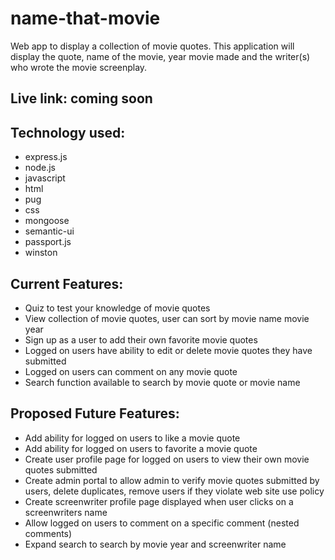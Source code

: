 # name-that-movie
Web app to display a collection of movie quotes.
This application will display the quote, name of the movie, year movie made and the writer(s) who wrote the movie screenplay. 

## Live link: coming soon

## Technology used:
- express.js 
- node.js
- javascript
- html
- pug
- css
- mongoose
- semantic-ui
- passport.js
- winston 

## Current Features:
- Quiz to test your knowledge of movie quotes
- View collection of movie quotes, user can sort by movie name movie year
- Sign up as a user to add their own favorite movie quotes
- Logged on users have ability to edit or delete movie quotes they have submitted
- Logged on users can comment on any movie quote
- Search function available to search by movie quote or movie name

## Proposed Future Features:
- Add ability for logged on users to like a movie quote
- Add ability for logged on users to favorite a movie quote
- Create user profile page for logged on users to view their own movie quotes submitted
- Create admin portal to allow admin to verify movie quotes submitted by users, delete duplicates, remove users if they violate web site use policy
- Create screenwriter profile page displayed when user clicks on a screenwriters name
- Allow logged on users to comment on a specific comment (nested comments)
- Expand search to search by movie year and screenwriter name